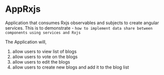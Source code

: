 # AppRxjs

Application that consumes Rxjs observables and subjects to create angular services. This is to demonstrate - `how to implement data share between components using services and Rxjs`

The Application will,
1. allow users to view list of blogs 
2. allow users to vote on the blogs
3. allow users to edit the blogs
4. allow users to create new blogs and add it to the blog list

